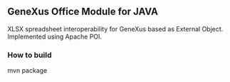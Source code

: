 ## GeneXus Office Module for JAVA

XLSX spreadsheet interoperability for GeneXus based as External Object. 
Implemented using Apache POI. 

### How to build
mvn package


